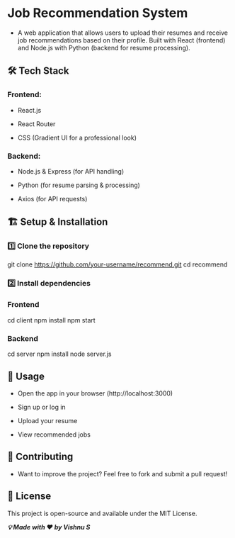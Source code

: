 # Job Recommendation System

- A web application that allows users to upload their resumes and receive job recommendations based on their profile. Built with React (frontend) and Node.js with Python (backend for resume processing).

## 🛠️ Tech Stack

### Frontend:

- React.js

- React Router

- CSS (Gradient UI for a professional look)

### Backend:

- Node.js & Express (for API handling)

- Python (for resume parsing & processing)

- Axios (for API requests)

## 🏗️ Setup & Installation

### 1️⃣ Clone the repository

git clone https://github.com/your-username/recommend.git
cd recommend

### 2️⃣ Install dependencies

### Frontend

cd client
npm install
npm start

### Backend

cd server
npm install
node server.js

## 🚀 Usage

- Open the app in your browser (http://localhost:3000)

- Sign up or log in

- Upload your resume

- View recommended jobs

## 🤝 Contributing

- Want to improve the project? Feel free to fork and submit a pull request!

## 📜 License

This project is open-source and available under the MIT License.

___💡 Made with ❤️ by Vishnu S___
